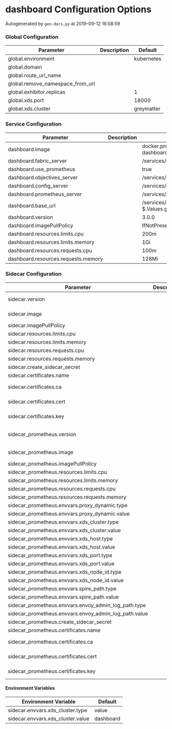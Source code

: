 # dashboard Configuration Options

Autogenerated by `gen-docs.py` at 2019-09-12 16:58:59

### Global Configuration

|           Parameter            |Description| Default  |
|--------------------------------|-----------|----------|
|global.environment              |           |kubernetes|
|global.domain                   |           |          |
|global.route_url_name           |           |          |
|global.remove_namespace_from_url|           |          |
|global.exhibitor.replicas       |           |         1|
|global.xds.port                 |           |     18000|
|global.xds.cluster              |           |greymatter|

### Service Configuration

|             Parameter             |Description|                                             Default                                              |
|-----------------------------------|-----------|--------------------------------------------------------------------------------------------------|
|dashboard.image                    |           |docker.production.deciphernow.com/deciphernow/gm-dashboard:{{ $.Values.global.dashboard.version }}|
|dashboard.fabric_server            |           |/services/catalog/latest/                                                                         |
|dashboard.use_prometheus           |           |true                                                                                              |
|dashboard.objectives_server        |           |/services/slo/latest/                                                                             |
|dashboard.config_server            |           |/services/gm-control-api/latest/v1.0                                                              |
|dashboard.prometheus_server        |           |/services/prometheus/latest/api/v1/                                                               |
|dashboard.base_url                 |           |/services/dashboard/{{ $.Values.global.dashboard.version }}/                                      |
|dashboard.version                  |           |3.0.0                                                                                             |
|dashboard.imagePullPolicy          |           |IfNotPresent                                                                                      |
|dashboard.resources.limits.cpu     |           |200m                                                                                              |
|dashboard.resources.limits.memory  |           |1Gi                                                                                               |
|dashboard.resources.requests.cpu   |           |100m                                                                                              |
|dashboard.resources.requests.memory|           |128Mi                                                                                             |

### Sidecar Configuration

|                      Parameter                      |Description|                                               Default                                                |
|-----------------------------------------------------|-----------|------------------------------------------------------------------------------------------------------|
|sidecar.version                                      |           |{{- $.Values.global.dashboard.sidecar.version \| default $.Values.global.sidecar.version }}            |
|sidecar.image                                        |           |docker.production.deciphernow.com/deciphernow/gm-proxy:{{ tpl $.Values.sidecar.version $ }}           |
|sidecar.imagePullPolicy                              |           |IfNotPresent                                                                                          |
|sidecar.resources.limits.cpu                         |           |200m                                                                                                  |
|sidecar.resources.limits.memory                      |           |512Mi                                                                                                 |
|sidecar.resources.requests.cpu                       |           |100m                                                                                                  |
|sidecar.resources.requests.memory                    |           |128Mi                                                                                                 |
|sidecar.create_sidecar_secret                        |           |False                                                                                                 |
|sidecar.certificates.name                            |           |sidecar                                                                                               |
|sidecar.certificates.ca                              |           |-----BEGIN CERTIFICATE----- ... -----END CERTIFICATE-----                                             |
|sidecar.certificates.cert                            |           |-----BEGIN CERTIFICATE----- ... -----END CERTIFICATE-----                                             |
|sidecar.certificates.key                             |           |-----BEGIN RSA PRIVATE KEY----- ... -----END RSA PRIVATE KEY-----                                     |
|sidecar_prometheus.version                           |           |{{- $.Values.global.dashboard.prometheus_sidecar.version \| default $.Values.global.sidecar.version }} |
|sidecar_prometheus.image                             |           |docker.production.deciphernow.com/deciphernow/gm-proxy:{{ tpl $.Values.sidecar_prometheus.version $ }}|
|sidecar_prometheus.imagePullPolicy                   |           |IfNotPresent                                                                                          |
|sidecar_prometheus.resources.limits.cpu              |           |200m                                                                                                  |
|sidecar_prometheus.resources.limits.memory           |           |512Mi                                                                                                 |
|sidecar_prometheus.resources.requests.cpu            |           |100m                                                                                                  |
|sidecar_prometheus.resources.requests.memory         |           |128Mi                                                                                                 |
|sidecar_prometheus.envvars.proxy_dynamic.type        |           |value                                                                                                 |
|sidecar_prometheus.envvars.proxy_dynamic.value       |           |true                                                                                                  |
|sidecar_prometheus.envvars.xds_cluster.type          |           |value                                                                                                 |
|sidecar_prometheus.envvars.xds_cluster.value         |           |prometheus                                                                                            |
|sidecar_prometheus.envvars.xds_host.type             |           |value                                                                                                 |
|sidecar_prometheus.envvars.xds_host.value            |           |control.{{ .Release.Namespace }}.svc.cluster.local                                                    |
|sidecar_prometheus.envvars.xds_port.type             |           |value                                                                                                 |
|sidecar_prometheus.envvars.xds_port.value            |           |{{ .Values.global.control.port }}                                                                     |
|sidecar_prometheus.envvars.xds_node_id.type          |           |value                                                                                                 |
|sidecar_prometheus.envvars.xds_node_id.value         |           |default                                                                                               |
|sidecar_prometheus.envvars.spire_path.type           |           |value                                                                                                 |
|sidecar_prometheus.envvars.spire_path.value          |           |/run/spire/sockets/agent.sock                                                                         |
|sidecar_prometheus.envvars.envoy_admin_log_path.type |           |value                                                                                                 |
|sidecar_prometheus.envvars.envoy_admin_log_path.value|           |/dev/stdout                                                                                           |
|sidecar_prometheus.create_sidecar_secret             |           |False                                                                                                 |
|sidecar_prometheus.certificates.name                 |           |sidecar                                                                                               |
|sidecar_prometheus.certificates.ca                   |           |-----BEGIN CERTIFICATE----- ... -----END CERTIFICATE-----                                             |
|sidecar_prometheus.certificates.cert                 |           |-----BEGIN CERTIFICATE----- ... -----END CERTIFICATE-----                                             |
|sidecar_prometheus.certificates.key                  |           |-----BEGIN RSA PRIVATE KEY----- ... -----END RSA PRIVATE KEY-----                                     |

#### Environment Variables

|      Environment Variable       | Default |
|---------------------------------|---------|
|sidecar.envvars.xds_cluster.type |value    |
|sidecar.envvars.xds_cluster.value|dashboard|

